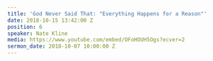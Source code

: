 ```yaml
---
title: 'God Never Said That: "Everything Happens for a Reason"'
date: 2018-10-15 13:42:00 Z
position: 6
speaker: Nate Kline
media: https://www.youtube.com/embed/OFoHOUH5Ogs?ecver=2
sermon_date: 2018-10-07 10:00:00 Z
---
```


